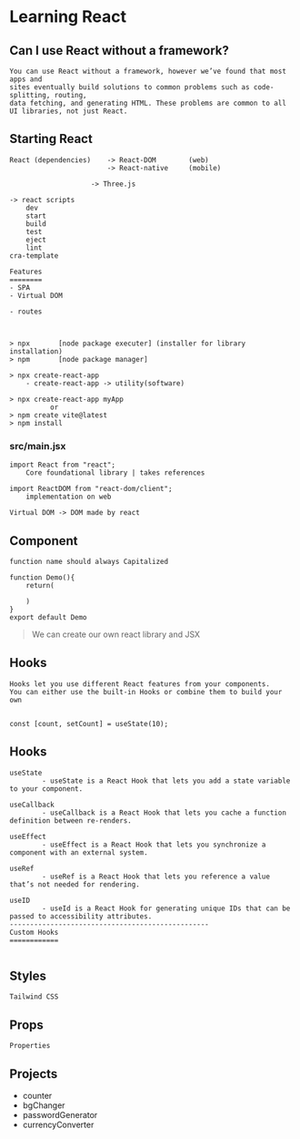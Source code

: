 # Learning React 

## Can I use React without a framework?
```
You can use React without a framework, however we’ve found that most apps and 
sites eventually build solutions to common problems such as code-splitting, routing, 
data fetching, and generating HTML. These problems are common to all UI libraries, not just React.
```
## Starting React
```
React (dependencies)    -> React-DOM        (web)
                        -> React-native     (mobile)
        
                    -> Three.js

-> react scripts
    dev
    start
    build
    test
    eject
    lint
cra-template

Features
========
- SPA
- Virtual DOM

- routes



> npx       [node package executer] (installer for library installation)
> npm       [node package manager]

> npx create-react-app
    - create-react-app -> utility(software)

> npx create-react-app myApp
          or
> npm create vite@latest
> npm install
```

### src/main.jsx
```
import React from "react";
    Core foundational library | takes references

import ReactDOM from "react-dom/client";
    implementation on web

Virtual DOM -> DOM made by react
```

## Component
```
function name should always Capitalized

function Demo(){
    return(

    )
}
export default Demo
```

>We can create our own react library and JSX

## Hooks
```
Hooks let you use different React features from your components. 
You can either use the built-in Hooks or combine them to build your own


const [count, setCount] = useState(10);

```

## Hooks
```
useState
        - useState is a React Hook that lets you add a state variable to your component.

useCallback
        - useCallback is a React Hook that lets you cache a function definition between re-renders.

useEffect
        - useEffect is a React Hook that lets you synchronize a component with an external system.

useRef
        - useRef is a React Hook that lets you reference a value that’s not needed for rendering.

useID
        - useId is a React Hook for generating unique IDs that can be passed to accessibility attributes.
-------------------------------------------------
Custom Hooks
============


```

## Styles
```
Tailwind CSS
```

## Props
```
Properties
```

## Projects
- counter
- bgChanger
- passwordGenerator
- currencyConverter




